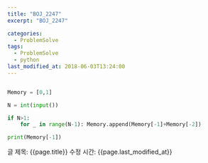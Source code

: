 ```yaml
---
title: "BOJ_2247"
excerpt: "BOJ_2247"

categories:
  - ProblemSolve
tags:
  - ProblemSolve
  - python
last_modified_at: 2018-06-03T13:24:00
---
```


```python

Memory = [0,1]

N = int(input())

if N>1:
    for _ in range(N-1): Memory.append(Memory[-1]+Memory[-2])

print(Memory[-1])


```

글 제목: {{page.title}}
수정 시간: {{page.last_modified_at}}
